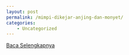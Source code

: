 ```yaml
---
layout: post
permalink: /mimpi-dikejar-anjing-dan-monyet/
categories:
    - Uncategorized
---
```


[Baca Selengkapnya](/01)